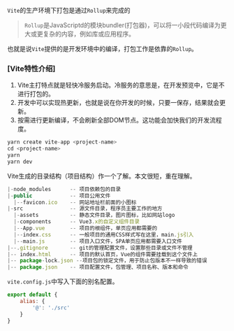 `Vite`的生产环境下打包是通过`Rollup`来完成的

>`Rollup`是JavaScriptd的模块bundler(打包器)，可以将一小段代码编译为更大或更复杂的内容，例如库或应用程序。

也就是说`Vite`提供的是开发环境中的编译，打包工作是依靠的`Rollup`。

### [Vite特性介绍]

1. Vite主打特点就是轻快冷服务启动。冷服务的意思是，在开发预览中，它是不进行打包的。
2. 开发中可以实现热更新，也就是说在你开发的时候，只要一保存，结果就会更新。
3. 按需进行更新编译，不会刷新全部DOM节点。这功能会加快我们的开发流程度。

```js
yarn create vite-app <project-name>
cd <project-name>
yarn
yarn dev
```

Vite生成的目录结构（项目结构）作一个了解。本文很短，重在理解。

```js
|-node_modules      -- 项目依赖包的目录
|-public            -- 项目公用文件
  |--favicon.ico    -- 网站地址栏前面的小图标
|-src               -- 源文件目录，程序员主要工作的地方
  |-assets          -- 静态文件目录，图片图标，比如网站logo
  |-components      -- Vue3.x的自定义组件目录
  |--App.vue        -- 项目的根组件，单页应用都需要的
  |--index.css      -- 一般项目的通用CSS样式写在这里，main.js引入
  |--main.js        -- 项目入口文件，SPA单页应用都需要入口文件
|--.gitignore       -- git的管理配置文件，设置那些目录或文件不管理
|-- index.html      -- 项目的默认首页，Vue的组件需要挂载到这个文件上
|-- package-lock.json --项目包的锁定文件，用于防止包版本不一样导致的错误
|-- package.json    -- 项目配置文件，包管理、项目名称、版本和命令
```

`vite.config.js`中写入下面的别名配置。

```js
export default {
    alias: {
        '@': './src'
    }
}
```

